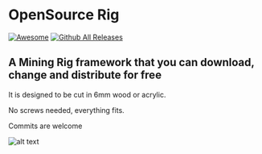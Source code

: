 # OpenSource Rig
[![Awesome](https://cdn.rawgit.com/sindresorhus/awesome/d7305f38d29fed78fa85652e3a63e154dd8e8829/media/badge.svg)]()
[![Github All Releases](https://img.shields.io/github/downloads/thiegocarvalho/opensource-rig/total.svg)]()

## A Mining Rig framework that you can download, change and distribute for free

It is designed to be cut in 6mm wood or acrylic.

No screws needed, everything fits.

Commits are welcome

![alt text](https://github.com/thiegocarvalho/opensource-rig/blob/main/readme_files/rig_image.png?raw=true)
